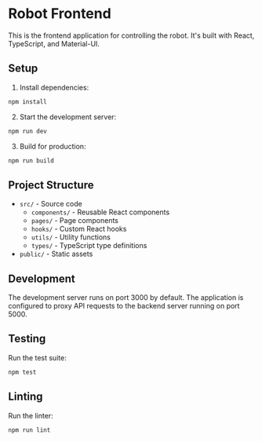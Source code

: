 # Robot Frontend

This is the frontend application for controlling the robot. It's built with React, TypeScript, and Material-UI.

## Setup

1. Install dependencies:
```bash
npm install
```

2. Start the development server:
```bash
npm run dev
```

3. Build for production:
```bash
npm run build
```

## Project Structure

- `src/` - Source code
  - `components/` - Reusable React components
  - `pages/` - Page components
  - `hooks/` - Custom React hooks
  - `utils/` - Utility functions
  - `types/` - TypeScript type definitions
- `public/` - Static assets

## Development

The development server runs on port 3000 by default. The application is configured to proxy API requests to the backend server running on port 5000.

## Testing

Run the test suite:
```bash
npm test
```

## Linting

Run the linter:
```bash
npm run lint
``` 